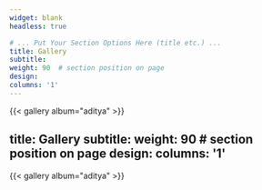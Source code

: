 ```yaml
---
widget: blank
headless: true

# ... Put Your Section Options Here (title etc.) ...
title: Gallery
subtitle:
weight: 90  # section position on page
design:
columns: '1'
---
```


{{< gallery album="aditya" >}} 

title: Gallery
subtitle:
weight: 90  # section position on page
design:
columns: '1'
---

{{< gallery album="aditya" >}} 
